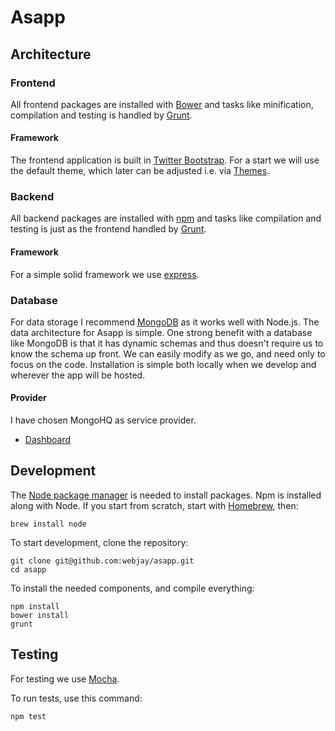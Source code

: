 # Asapp

## Architecture

### Frontend

All frontend packages are installed with [Bower](http://bower.io) and tasks like minification, compilation and testing is handled by [Grunt](http://gruntjs.com).

#### Framework

The frontend application is built in [Twitter Bootstrap](http://getbootstrap.com). For a start we will use the default theme, which later can be adjusted i.e. via [Themes](http://expo.getbootstrap.com/resources/).

### Backend

All backend packages are installed with [npm](https://www.npmjs.org) and tasks like compilation and testing is just as the frontend handled by [Grunt](http://gruntjs.com).

#### Framework

For a simple solid framework we use [express](http://expressjs.com).

### Database

For data storage I recommend [MongoDB](http://www.mongodb.org) as it works well with Node.js. The data architecture for Asapp is simple. One strong benefit with a database like MongoDB is that it has dynamic schemas and thus doesn't require us to know the schema up front. We can easily modify as we go, and need only to focus on the code. 
Installation is simple both locally when we develop and wherever the app will be hosted.

#### Provider

I have chosen MongoHQ as service provider. 

- [Dashboard](https://app.mongohq.com/asapp/mongo/asapp)

## Development

The [Node package manager](http://www.npmjs.com) is needed to install packages. Npm is installed along with Node.
If you start from scratch, start with [Homebrew](http://brew.sh/#install), then:

    brew install node

To start development, clone the repository:

    git clone git@github.com:webjay/asapp.git
    cd asapp
  
To install the needed components, and compile everything:

    npm install
    bower install
    grunt

## Testing

For testing we use [Mocha](http://visionmedia.github.io/mocha/).

To run tests, use this command:

    npm test
